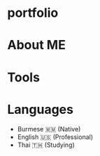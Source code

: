 # portfolio
# About ME
# Tools
# Languages
- Burmese 🇲🇲 (Native)
- English 🇺🇸 (Professional)
- Thai 🇹🇭 (Studying)
